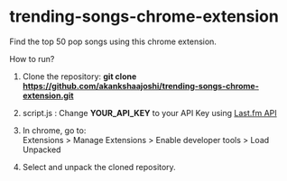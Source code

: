 # trending-songs-chrome-extension
Find the top 50 pop songs using this chrome extension.

How to run?

1. Clone the repository: <b>git clone https://github.com/akankshaajoshi/trending-songs-chrome-extension.git</b>

2. script.js : Change <b>YOUR_API_KEY</b> to your API Key using <a href="http://www.last.fm/api"> Last.fm API</a>

3. In chrome, go to:   
Extensions > Manage Extensions > Enable developer tools > Load Unpacked

4. Select and unpack the cloned repository.
